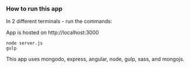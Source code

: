### How to run this app ###
In 2 different terminals - run the commands:

App is hosted on http://localhost:3000

```
node server.js
gulp
```

This app uses mongodo, express, angular, node, gulp, sass, and mongojs.
